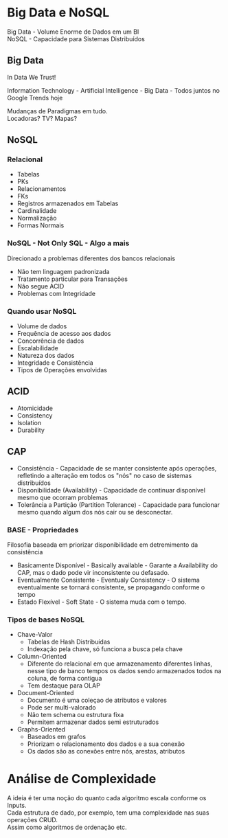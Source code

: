 # Big Data e NoSQL
Big Data - Volume Enorme de Dados em um BI  
NoSQL - Capacidade para Sistemas Distribuídos  

## Big Data
In Data We Trust!  
  
Information Technology - Artificial Intelligence - Big Data - Todos juntos no Google Trends hoje  
  
Mudanças de Paradigmas em tudo.  
Locadoras? TV? Mapas?  

## NoSQL

### Relacional
* Tabelas
* PKs
* Relacionamentos
* FKs
* Registros armazenados em Tabelas
* Cardinalidade
* Normalização
* Formas Normais

### NoSQL - Not Only SQL - Algo a mais
Direcionado a problemas diferentes dos bancos relacionais

* Não tem linguagem padronizada
* Tratamento particular para Transações
* Não segue ACID
* Problemas com Integridade

### Quando usar NoSQL
* Volume de dados
* Frequência de acesso aos dados
* Concorrência de dados
* Escalabilidade
* Natureza dos dados
* Integridade e Consistência
* Tipos de Operações envolvidas

## ACID
* Atomicidade
* Consistency
* Isolation
* Durability

## CAP
* Consistência - Capacidade de se manter consistente após operações, refletindo a alteração em todos os "nós" no caso de sistemas distribuídos
* Disponibilidade (Availability) - Capacidade de continuar disponível mesmo que ocorram problemas
* Tolerância a Partição (Partition Tolerance) - Capacidade para funcionar mesmo quando algum dos nós cair ou se desconectar.

### BASE - Propriedades
Filosofia baseada em priorizar disponibilidade em detremimento da consistência
* Basicamente Disponível - Basically available - Garante a Availability do CAP, mas o dado pode vir inconsistente ou defasado.
* Eventualmente Consistente - Eventualy Consistency - O sistema eventualmente se tornará consistente, se propagando conforme o tempo
* Estado Flexível - Soft State - O sistema muda com o tempo.

### Tipos de bases NoSQL
* Chave-Valor
    * Tabelas de Hash Distribuídas
    * Indexação pela chave, só funciona a busca pela chave
* Column-Oriented
    * Diferente do relacional em que armazenamento diferentes linhas, nesse tipo de banco tempos os dados sendo armazenados todos na coluna, de forma contigua
    * Tem destaque para OLAP
* Document-Oriented
    * Documento é uma coleçao de atributos e valores
    * Pode ser multi-valorado
    * Não tem schema ou estrutura fixa
    * Permitem armazenar dados semi estruturados
* Graphs-Oriented
    * Baseados em grafos
    * Priorizam o relacionamento dos dados e a sua conexão
    * Os dados são as conexões entre nós, arestas, atributos

# Análise de Complexidade
A ideia é ter uma noção do quanto cada algoritmo escala conforme os Inputs.  
Cada estrutura de dado, por exemplo, tem uma complexidade nas suas operações CRUD.  
Assim como algoritmos de ordenação etc.